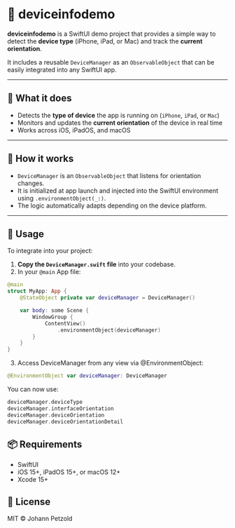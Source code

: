 # 📱 deviceinfodemo

**deviceinfodemo** is a SwiftUI demo project that provides a simple way to detect the **device type** (iPhone, iPad, or Mac) and track the **current orientation**.

It includes a reusable `DeviceManager` as an `ObservableObject` that can be easily integrated into any SwiftUI app.

---

## 🔧 What it does

- Detects the **type of device** the app is running on (`iPhone`, `iPad`, or `Mac`)
- Monitors and updates the **current orientation** of the device in real time
- Works across iOS, iPadOS, and macOS

---

## 🧩 How it works

- `DeviceManager` is an `ObservableObject` that listens for orientation changes.
- It is initialized at app launch and injected into the SwiftUI environment using `.environmentObject(_:)`.
- The logic automatically adapts depending on the device platform.

---

## 🚀 Usage

To integrate into your project:

1. **Copy the `DeviceManager.swift` file** into your codebase.
2. In your `@main` App file:


```swift
@main
struct MyApp: App {
    @StateObject private var deviceManager = DeviceManager()

    var body: some Scene {
        WindowGroup {
            ContentView()
                .environmentObject(deviceManager)
        }
    }
}
```

3. Access DeviceManager from any view via @EnvironmentObject:

```swift
@EnvironmentObject var deviceManager: DeviceManager
```

You can now use:

```swift
deviceManager.deviceType
deviceManager.interfaceOrientation
deviceManager.deviceOrientation
deviceManager.deviceOrientationDetail
```

## 📦 Requirements

- SwiftUI
- iOS 15+, iPadOS 15+, or macOS 12+
- Xcode 15+

## 📄 License

MIT © Johann Petzold
